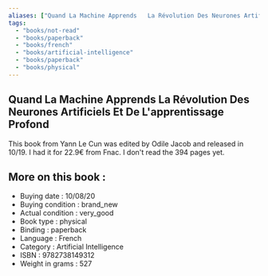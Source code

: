 ```yaml
---
aliases: ["Quand La Machine Apprends   La Révolution Des Neurones Artificiels Et De L'apprentissage Profond"] 
tags: 
  - "books/not-read" 
  - "books/paperback" 
  - "books/french"
  - "books/artificial-intelligence"
  - "books/paperback"
  - "books/physical"
---
```



## Quand La Machine Apprends   La Révolution Des Neurones Artificiels Et De L'apprentissage Profond
This book from Yann Le Cun was edited by Odile Jacob and released in 10/19. I had it for 22.9€ from Fnac. I don't read the 394 pages yet.

## More on this book :
- Buying date : 10/08/20
- Buying condition : brand_new
- Actual condition : very_good
- Book type : physical
- Binding : paperback
- Language : French
- Category : Artificial Intelligence
- ISBN : 9782738149312
- Weight in grams : 527
